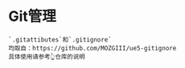 ﻿# Git管理
    `.gitattibutes`和`.gitignore`
    均取自：https://github.com/MOZGIII/ue5-gitignore
    具体使用请参考👆仓库的说明
